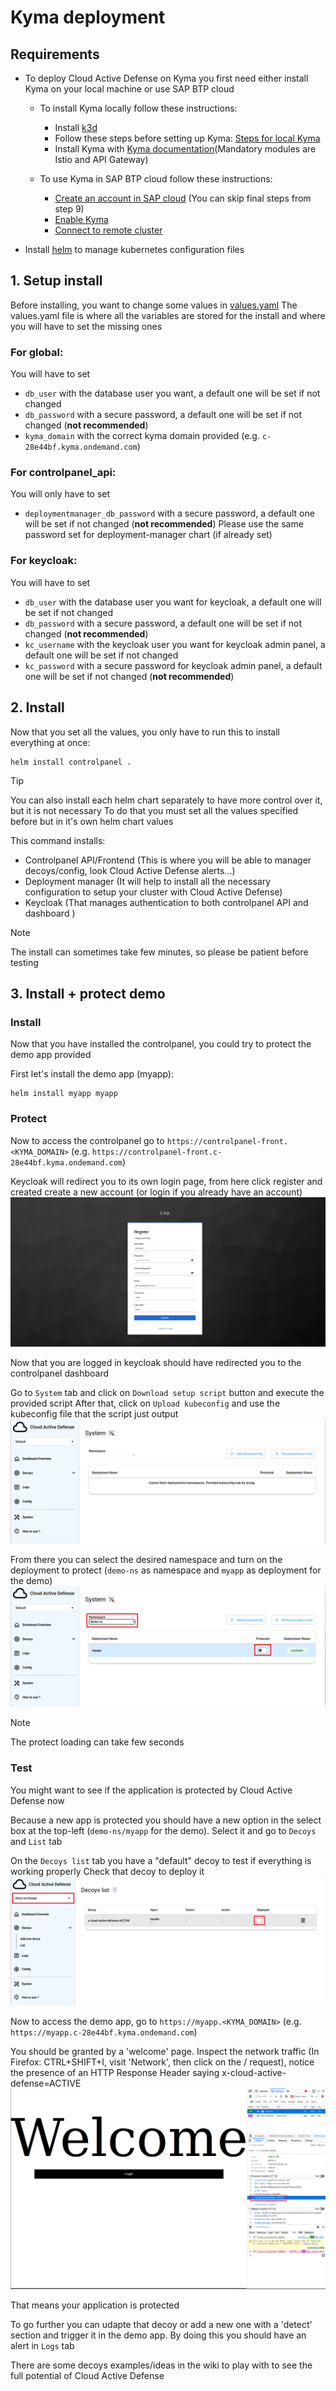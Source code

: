 # Kyma deployment

## Requirements
- To deploy Cloud Active Defense on Kyma you first need either install Kyma on your local machine or use SAP BTP cloud
    - To install Kyma locally follow these instructions:
        - Install [k3d](https://k3d.io/v5.6.3/#installation)
        - Follow these steps before setting up Kyma: [Steps for local Kyma](https://github.com/kyma-project/api-gateway/issues/1133)
        - Install Kyma with [Kyma documentation](https://kyma-project.io/#/02-get-started/01-quick-install)(Mandatory modules are Istio and API Gateway)

    - To use Kyma in SAP BTP cloud follow these instructions:
        - [Create an account in SAP cloud](https://developers.sap.com/tutorials/btp-free-tier-account.html) (You can skip final steps from step 9)
        - [Enable Kyma](https://developers.sap.com/tutorials/cp-kyma-getting-started.html)
        - [Connect to remote cluster](https://developers.sap.com/tutorials/cp-kyma-download-cli.html)

- Install [helm](https://helm.sh/docs/intro/install/) to manage kubernetes configuration files

## 1. Setup install
Before installing, you want to change some values in [values.yaml](./values.yaml)
The values.yaml file is where all the variables are stored for the install and where you will have to set the missing ones

### For global:
You will have to set
- `db_user` with the database user you want, a default one will be set if not changed
- `db_password` with a secure password, a default one will be set if not changed (**not recommended**)
- `kyma_domain` with the correct kyma domain provided (e.g. `c-28e44bf.kyma.ondemand.com`)

### For controlpanel_api:
You will only have to set
- `deploymentmanager_db_password` with a secure password, a default one will be set if not changed (**not recommended**)
Please use the same password set for deployment-manager chart (if already set)

### For keycloak:
You will have to set
- `db_user` with the database user you want for keycloak, a default one will be set if not changed
- `db_password` with a secure password, a default one will be set if not changed (**not recommended**)
- `kc_username` with the keycloak user you want for keycloak admin panel, a default one will be set if not changed
- `kc_password` with a secure password for keycloak admin panel, a default one will be set if not changed (**not recommended**)

## 2. Install

Now that you set all the values, you only have to run this to install everything at once:
```shell
helm install controlpanel .
```

> [!TIP]
> You can also install each helm chart separately to have more control over it, but it is not necessary
> To do that you must set all the values specified before but in it's own helm chart values

This command installs: 
- Controlpanel API/Frontend (This is where you will be able to manager decoys/config, look Cloud Active Defense alerts...)
- Deployment manager (It will help to install all the necessary configuration to setup your cluster with Cloud Active Defense)
- Keycloak (That manages authentication to both controlpanel API and dashboard )

> [!NOTE]
> The install can sometimes take few minutes, so please be patient before testing

## 3. Install + protect demo

### Install
Now that you have installed the controlpanel, you could try to protect the demo app provided

First let's install the demo app (myapp):
```shell
helm install myapp myapp
```

### Protect
Now to access the controlpanel go to `https://controlpanel-front.<KYMA_DOMAIN>` (e.g. `https://controlpanel-front.c-28e44bf.kyma.ondemand.com`)

Keycloak will redirect you to its own login page, from here click register and created create a new account (or login if you already have an account)
![Keycloak register](../assets/keycloak-register.png)

Now that you are logged in keycloak should have redirected you to the controlpanel dashboard

Go to `System` tab and click on `Download setup script` button and execute the provided script
After that, click on `Upload kubeconfig` and use the kubeconfig file that the script just output
![Upload kubeconfig](../assets/controlpanel-upload-kubeconfig.png)

From there you can select the desired namespace and turn on the deployment to protect (`demo-ns` as namespace and `myapp` as deployment for the demo)
![Select app](../assets/controlpanel-select-app.png)

> [!NOTE]
> The protect loading can take few seconds

### Test

You might want to see if the application is protected by Cloud Active Defense now

Because a new app is protected you should have a new option in the select box at the top-left (`demo-ns/myapp` for the demo). Select it and go to `Decoys` and `List` tab

On the `Decoys list` tab you have a "default" decoy to test if everything is working properly
Check that decoy to deploy it
![](../assets/controlpanel-deploy-decoy.png)

Now to access the demo app, go to `https://myapp.<KYMA_DOMAIN>` (e.g. `https://myapp.c-28e44bf.kyma.ondemand.com`)

You should be granted by a 'welcome' page. Inspect the network traffic (In Firefox: CTRL+SHIFT+I, visit 'Network', then click on the / request), notice the presence of an HTTP Response Header saying x-cloud-active-defense=ACTIVE
![](../assets/header.png)

That means your application is protected

To go further you can udapte that decoy or add a new one with a 'detect' section and trigger it in the demo app. By doing this you should have an alert in `Logs` tab

There are some decoys examples/ideas in the wiki to play with to see the full potential of Cloud Active Defense